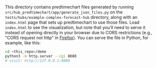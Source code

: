 This directory contains predtimechart files generated by running `src/hub_predtimechart/app/generate_json_files.py` on the `tests/hubs/example-complex-forecast-hub` directory, along with an `index.html` page that sets up predtimechart to use those files. Load `index.html` to see the visualization, but note that you'll need to serve it instead of opening directly in your browser due to CORS restrictions (e.g., "CORS request not http" in [Firefox](https://developer.mozilla.org/en-US/docs/Web/HTTP/CORS/Errors/CORSRequestNotHttp)). You can serve the file in Python, for example, like this:

```bash
cd <this_repo>/demo
python3 -m http.server --cgi 8080
# visit: http://127.0.0.1:8080
```
